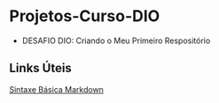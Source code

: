 # Projetos-Curso-DIO

- DESAFIO DIO: Criando o Meu Primeiro Respositório


## Links Úteis
[Sintaxe Básica Markdown](https://www.markdownguide.org/basic-syntax/)
